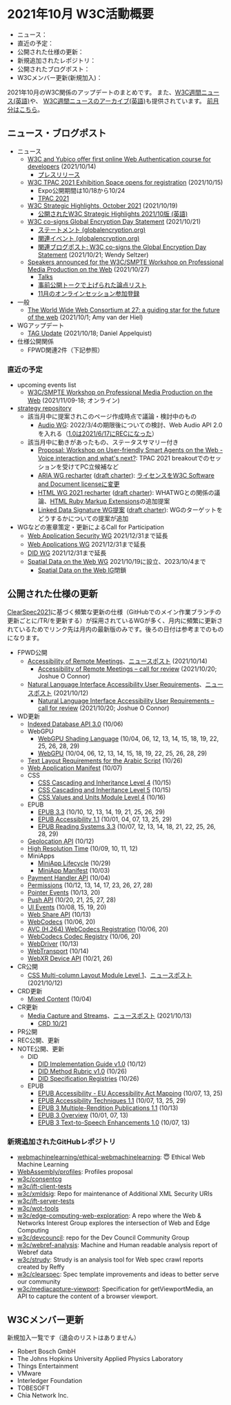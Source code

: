 # 2021年10月 W3C活動概要

- ニュース：
- 直近の予定：
- 公開された仕様の更新：
- 新規追加されたレポジトリ：
- 公開されたブログポスト：
- W3Cメンバー更新(新規加入)：

2021年10月のW3C関係のアップデートのまとめです。
また、[W3C週間ニュース(英語)](https://www.w3.org/News/Public/)や、
[W3C週間ニュースのアーカイブ(英語)](https://lists.w3.org/Archives/Public/w3c-announce/2021OctDec/subject.html)も提供されています。
[前月分はこちら](202109.md)。

## ニュース・ブログポスト

* ニュース
  * [W3C and Yubico offer first online Web Authentication course for developers](https://www.w3.org/blog/news/archives/9282) (2021/10/14)
    * [プレスリリース](https://www.w3.org/2021/10/pressrelease-webauthn-mooc.html.en)
  * [W3C TPAC 2021 Exhibition Space opens for registration](https://www.w3.org/blog/news/archives/9288) (2021/10/15)
    * Expo公開期間は10/18から10/24
    * [TPAC 2021](https://www.w3.org/2021/10/TPAC/)
  * [W3C Strategic Highlights, October 2021](https://www.w3.org/blog/news/archives/9295) (2021/10/19)
    * [公開されたW3C Strategic Highlights 2021/10版 (英語)](https://www.w3.org/2021/10/w3c-highlights/Overview)
  * [W3C co-signs Global Encryption Day Statement](https://www.w3.org/blog/news/archives/9298) (2021/10/21)
    * [ステートメント (globalencryption.org)](https://ged.globalencryption.org/statement/)
    * [関連イベント (globalencryption.org)](https://ged.globalencryption.org/events/)
    * [関連ブログポスト: W3C co-signs the Global Encryption Day Statement](https://www.w3.org/blog/2021/10/w3c-co-signs-the-global-encryption-day-statement/) (2021/10/21; Wendy Seltzer)
  * [Speakers announced for the W3C/SMPTE Workshop on Professional Media Production on the Web](https://www.w3.org/blog/news/archives/9303) (2021/10/27)
    * [Talks](https://www.w3.org/2021/03/media-production-workshop/talks)
    * [事前公開トークで上げられた論点リスト](https://github.com/w3c/media-production-workshop/issues)
    * [11月のオンラインセッション参加登録](https://www.w3.org/2002/09/wbs/1/media-production-ws-2021/)
* 一般
  * [The World Wide Web Consortium at 27: a guiding star for the future of the web](https://www.w3.org/blog/2021/10/the-world-wide-web-consortium-a-guiding-vision-for-the-future-of-the-web/) (2021/10/1; Amy van der Hiel)
* WGアップデート
  * [TAG Update](https://www.w3.org/blog/2021/10/tag-update/) (2021/10/18; Daniel Appelquist)
* 仕様公開関係
  * FPWD関連2件（下記参照）

### 直近の予定

* upcoming events list
  * [W3C/SMPTE Workshop on Professional Media Production on the Web](https://www.w3.org/2021/03/media-production-workshop/) (2021/11/09-18; オンライン)
* [strategy repository](https://github.com/w3c/strategy/issues)
  * 該当月中に提案されこのページ作成時点で議論・検討中のもの
    * [Audio WG](https://github.com/w3c/strategy/issues/289): 2022/3/4の期限後についての検討、Web Audio API 2.0を入れる（[1.0は2021/6/17にRECになった](https://www.w3.org/TR/2021/REC-webaudio-20210617/)）
  * 該当月中に動きがあったもの、ステータスサマリー付き
    * [Proposal: Workshop on User-friendly Smart Agents on the Web - Voice interaction and what's next?](https://github.com/w3c/strategy/issues/221): TPAC 2021 breakoutでのセッションを受けてPC立候補など
    * [ARIA WG recharter](https://github.com/w3c/strategy/issues/282) ([draft charter](https://raw.githack.com/w3c/aria/charter-2021/charter.html)): [ライセンスをW3C Software and Document licenseに変更](https://lists.w3.org/Archives/Public/public-aria-admin/2021Oct/0006.html)
    * [HTML WG 2021 recharter](https://github.com/w3c/strategy/issues/284) ([draft charter](https://w3c.github.io/charter-drafts/html-2021.html)): WHATWGとの関係の議論、[HTML Ruby Markup Extensions](https://www.w3.org/TR/html-ruby-extensions/)の追加提案
    * [Linked Data Signature WG提案](https://github.com/w3c/strategy/issues/262) ([draft charter](https://w3c.github.io/lds-wg-charter/index.html)): WGのターゲットをどうするかについての提案が追加
* WGなどの憲章策定・更新によるCall for Participation
  * [Web Application Security WG](https://www.w3.org/2019/03/webappsec-2019-charter.html) 2021/12/31まで延長
  * [Web Applications WG](https://www.w3.org/2020/12/webapps-wg-charter.html) 2021/12/31まで延長
  * [DID WG](https://www.w3.org/2020/12/did-wg-charter.html) 2021/12/31まで延長
  * [Spatial Data on the Web WG](https://www.w3.org/2021/10/sdw-charter.html) 2021/10/19に設立、2023/10/4まで
    * [Spatial Data on the Web IG](https://www.w3.org/2017/sdwig/)閉鎖

## 公開された仕様の更新

[ClearSpec2021](https://github.com/w3c/tr-pages/blob/main/clearspec2021.md)に基づく頻繁な更新の仕様（GitHubでのメイン作業ブランチの更新ごとに/TR/を更新する）が採用されているWGが多く、月内に頻繁に更新されているためでリンク先は月内の最新版のみです。後ろの日付は参考までのものになります。


* FPWD公開
  * [Accessibility of Remote Meetings](https://www.w3.org/TR/2021/WD-remote-meetings-20211014/)、[ニュースポスト](https://www.w3.org/blog/news/archives/9286) (2021/10/14)
    * [Accessibility of Remote Meetings – call for review](https://www.w3.org/blog/2021/10/accessibility-of-remote-meetings-call-for-review/) (2021/10/20; Joshue O Connor)
  * [Natural Language Interface Accessibility User Requirements](https://www.w3.org/TR/2021/WD-naur-20211012/)、[ニュースポスト](https://www.w3.org/blog/news/archives/9275) (2021/10/12)
    * [Natural Language Interface Accessibility User Requirements – call for review](https://www.w3.org/blog/2021/10/natural-language-interface-accessibility-user-requirements-call-for-review/) (2021/10/20; Joshue O Connor)
* WD更新
  * [Indexed Database API 3.0](https://www.w3.org/TR/2021/WD-IndexedDB-3-20211006/) (10/06)
  * WebGPU
    * [WebGPU Shading Language](https://www.w3.org/TR/2021/WD-WGSL-20211029/) (10/04, 06, 12, 13, 14, 15, 18, 19, 22, 25, 26, 28, 29)
    * [WebGPU](https://www.w3.org/TR/2021/WD-webgpu-20211029/) (10/04, 06, 12, 13, 14, 15, 18, 19, 22, 25, 26, 28, 29)
  * [Text Layout Requirements for the Arabic Script](https://www.w3.org/TR/2021/WD-alreq-20211026/) (10/26)
  * [Web Application Manifest](https://www.w3.org/TR/2021/WD-appmanifest-20211007/) (10/07)
  * CSS
    * [CSS Cascading and Inheritance Level 4](https://www.w3.org/TR/2021/WD-css-cascade-4-20211015/) (10/15)
    * [CSS Cascading and Inheritance Level 5](https://www.w3.org/TR/2021/WD-css-cascade-5-20211015/) (10/15)
    * [CSS Values and Units Module Level 4](https://www.w3.org/TR/2021/WD-css-values-4-20211016/) (10/16)
  * EPUB
    * [EPUB 3.3](https://www.w3.org/TR/2021/WD-epub-33-20211029/) (10/10, 12, 13, 14, 19, 21, 25, 26, 29)
    * [EPUB Accessibility 1.1](https://www.w3.org/TR/2021/WD-epub-a11y-11-20211029/) (10/01, 04, 07, 13, 25, 29)
    * [EPUB Reading Systems 3.3](https://www.w3.org/TR/2021/WD-epub-rs-33-20211029/) (10/07, 12, 13, 14, 18, 21, 22, 25, 26, 28, 29)
  * [Geolocation API](https://www.w3.org/TR/2021/WD-geolocation-20211012/) (10/12)
  * [High Resolution Time](https://www.w3.org/TR/2021/WD-hr-time-3-20211012/) (10/09, 10, 11, 12)
  * MiniApps
    * [MiniApp Lifecycle](https://www.w3.org/TR/2021/WD-miniapp-lifecycle-20211029/) (10/29)
    * [MiniApp Manifest](https://www.w3.org/TR/2021/WD-miniapp-manifest-20211003/) (10/03)
  * [Payment Handler API](https://www.w3.org/TR/2021/WD-payment-handler-20211004/) (10/04)
  * [Permissions](https://www.w3.org/TR/2021/WD-permissions-20211028/) (10/12, 13, 14, 17, 23, 26, 27, 28)
  * [Pointer Events](https://www.w3.org/TR/2021/WD-pointerevents3-20211020/) (10/13, 20)
  * [Push API](https://www.w3.org/TR/2021/WD-push-api-20211028/) (10/20, 21, 25, 27, 28)
  * [UI Events](https://www.w3.org/TR/2021/WD-uievents-20211020/) (10/08, 15, 19, 20)
  * [Web Share API](https://www.w3.org/TR/2021/WD-web-share-20211013/) (10/13)
  * [WebCodecs](https://www.w3.org/TR/2021/WD-webcodecs-20211020/) (10/06, 20)
  * [AVC (H.264) WebCodecs Registration](https://www.w3.org/TR/2021/WD-webcodecs-avc-codec-registration-20211020/) (10/06, 20)
  * [WebCodecs Codec Registry](https://www.w3.org/TR/2021/WD-webcodecs-codec-registry-20211020/) (10/06, 20)
  * [WebDriver](https://www.w3.org/TR/2021/WD-webdriver2-20211013/) (10/13)
  * [WebTransport](https://www.w3.org/TR/2021/WD-webtransport-20211014/) (10/14)
  * [WebXR Device API](https://www.w3.org/TR/2021/WD-webxr-20211026/) (10/21, 26)
* CR公開
  * [CSS Multi-column Layout Module Level 1](https://www.w3.org/TR/2021/CR-css-multicol-1-20211012/)、[ニュースポスト](https://www.w3.org/blog/news/archives/9277) (2021/10/12)
* CRD更新
  * [Mixed Content](https://www.w3.org/TR/2021/CRD-mixed-content-20211004/) (10/04)
* CR更新
  * [Media Capture and Streams](https://www.w3.org/TR/2021/CR-mediacapture-streams-20211013/)、[ニュースポスト](https://www.w3.org/blog/news/archives/9280) (2021/10/13)
    * [CRD 10/21](https://www.w3.org/TR/2021/CRD-mediacapture-streams-20211021/)
* PR公開
* REC公開、更新
* NOTE公開、更新
  * DID
    * [DID Implementation Guide v1.0](https://www.w3.org/TR/2021/NOTE-did-imp-guide-20211012/) (10/12)
    * [DID Method Rubric v1.0](https://www.w3.org/TR/2021/NOTE-did-rubric-20211026/) (10/26)
    * [DID Specification Registries](https://www.w3.org/TR/2021/NOTE-did-spec-registries-20211026/) (10/26)
  * EPUB
    * [EPUB Accessibility - EU Accessibility Act Mapping](https://www.w3.org/TR/2021/NOTE-epub-a11y-eaa-mapping-20211025/) (10/07, 13, 25)
    * [EPUB Accessibility Techniques 1.1](https://www.w3.org/TR/2021/NOTE-epub-a11y-tech-11-20211029/) (10/07, 13, 25, 29)
    * [EPUB 3 Multiple-Rendition Publications 1.1](https://www.w3.org/TR/2021/NOTE-epub-multi-rend-11-20211013/) (10/13)
    * [EPUB 3 Overview](https://www.w3.org/TR/2021/NOTE-epub-overview-33-20211013/) (10/01, 07, 13)
    * [EPUB 3 Text-to-Speech Enhancements 1.0](https://www.w3.org/TR/2021/NOTE-epub-tts-10-20211013/) (10/07, 13)

### 新規追加されたGitHubレポジトリ

* [webmachinelearning/ethical-webmachinelearning](https://github.com/webmachinelearning/ethical-webmachinelearning): 😇 Ethical Web Machine Learning
* [WebAssembly/profiles](https://github.com/WebAssembly/profiles): Profiles proposal
* [w3c/consentcg](https://github.com/w3c/consentcg)
* [w3c/ift-client-tests](https://github.com/w3c/ift-client-tests)
* [w3c/xmldsig](https://github.com/w3c/xmldsig): Repo for maintenance of  Additional XML Security URIs
* [w3c/ift-server-tests](https://github.com/w3c/ift-server-tests)
* [w3c/wot-tools](https://github.com/w3c/wot-tools)
* [w3c/edge-computing-web-exploration](https://github.com/w3c/edge-computing-web-exploration): A repo where the Web & Networks Interest Group explores the intersection of Web and Edge Computing
* [w3c/devcouncil](https://github.com/w3c/devcouncil): repo for the Dev Council Community Group
* [w3c/webref-analysis](https://github.com/w3c/webref-analysis): Machine and Human readable analysis report of Webref data
* [w3c/strudy](https://github.com/w3c/strudy): Strudy is an analysis tool for Web spec crawl reports created by Reffy
* [w3c/clearspec](https://github.com/w3c/clearspec): Spec template improvements and ideas to better serve our community
* [w3c/mediacapture-viewport](https://github.com/w3c/mediacapture-viewport): Specification for getViewportMedia, an API to capture the content of a browser viewport.

## W3Cメンバー更新

新規加入一覧です（退会のリストはありません）

* Robert Bosch GmbH
* The Johns Hopkins University Applied Physics Laboratory
* Things Entertainment
* VMware
* Interledger Foundation
* TOBESOFT
* Chia Network Inc.
